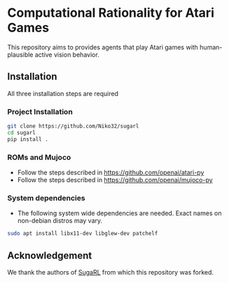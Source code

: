 # Computational Rationality for Atari Games
This repository aims to provides agents that play Atari games with human-plausible active vision behavior. 

## Installation
All three installation steps are required
### Project Installation
``` sh
git clone https://github.com/Niko32/sugarl
cd sugarl
pip install .
```
### ROMs and Mujoco
- Follow the steps described in https://github.com/openai/atari-py
- Follow the steps described in https://github.com/openai/mujoco-py
### System dependencies
- The following system wide dependencies are needed. Exact names on non-debian distros may vary.
``` sh
sudo apt install libx11-dev libglew-dev patchelf
```

## Acknowledgement
We thank the authors of [SugaRL](https://github.com/elicassion/sugarl) from which this repository was forked.
